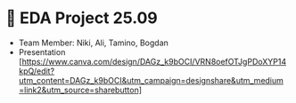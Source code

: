 # 🎯 EDA Project 25.09 
- Team Member: Niki, Ali, Tamino, Bogdan
- Presentation [https://www.canva.com/design/DAGz_k9bOCI/VRN8oefOTJgPDoXYP14kpQ/edit?utm_content=DAGz_k9bOCI&utm_campaign=designshare&utm_medium=link2&utm_source=sharebutton]
